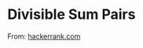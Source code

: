 # Divisible Sum Pairs

From: [hackerrank.com](https://www.hackerrank.com/challenges/divisible-sum-pairs/problem)